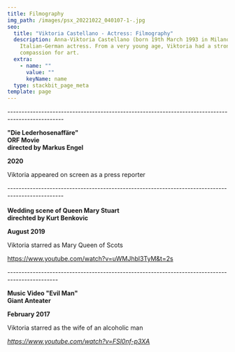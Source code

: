 ```yaml
---
title: Filmography
img_path: /images/psx_20221022_040107-1-.jpg
seo:
  title: "Viktoria Castellano - Actress: Filmography"
  description: Anna-Viktoria Castellano (born 19th March 1993 in Milano) is an
    Italian-German actress. From a very young age, Viktoria had a strong
    compassion for art.
  extra:
    - name: ""
      value: ""
      keyName: name
  type: stackbit_page_meta
template: page
---
```

*\-﻿-------------------------------------------------------------------------------------------------*

**"Die Lederhosenaffäre"** \
**ORF Movie**\
**d﻿irected by Markus Engel** 

**2020**

Viktoria appeared on screen as a press reporter

\-﻿-------------------------------------------------------------------------------------------------\
\
**Wedding scene of Queen Mary Stuart** \
**d﻿irechted by Kurt Benkovic** 

**August 2019**

Viktoria starred as Mary Queen of Scots 

https://www.youtube.com/watch?v=uWMJhbl3TyM&t=2s

\-﻿-----------------------------------------------------------------------------------------------

**Music Video "Evil Man"**\
**G﻿iant Anteater** 

**F﻿ebruary 2017**

Viktoria starred as the wife of an alcoholic man 

*https://www.youtube.com/watch?v=FSl0nf-p3XA*